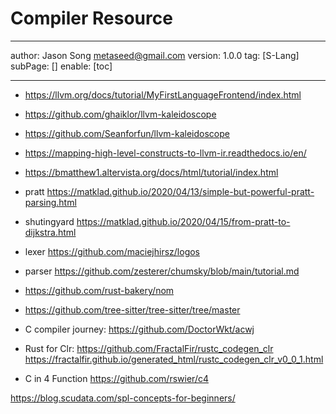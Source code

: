 # Compiler Resource
---
author: Jason Song <metaseed@gmail.com>
version: 1.0.0
tag: [S-Lang]
subPage: []
enable: [toc]

---

* https://llvm.org/docs/tutorial/MyFirstLanguageFrontend/index.html

* https://github.com/ghaiklor/llvm-kaleidoscope

* https://github.com/Seanforfun/llvm-kaleidoscope

* https://mapping-high-level-constructs-to-llvm-ir.readthedocs.io/en/

* https://bmatthew1.altervista.org/docs/html/tutorial/index.html

* pratt
https://matklad.github.io/2020/04/13/simple-but-powerful-pratt-parsing.html

* shutingyard
https://matklad.github.io/2020/04/15/from-pratt-to-dijkstra.html
* lexer
https://github.com/maciejhirsz/logos
* parser
https://github.com/zesterer/chumsky/blob/main/tutorial.md
* https://github.com/rust-bakery/nom
* https://github.com/tree-sitter/tree-sitter/tree/master
* C compiler journey: 
https://github.com/DoctorWkt/acwj

* Rust for Clr:
https://github.com/FractalFir/rustc_codegen_clr   
https://fractalfir.github.io/generated_html/rustc_codegen_clr_v0_0_1.html

* C in 4 Function
https://github.com/rswier/c4


https://blog.scudata.com/spl-concepts-for-beginners/